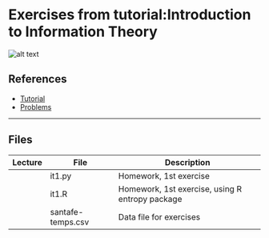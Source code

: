 # Exercises from tutorial:Introduction to Information Theory

![alt text](https://www.complexityexplorer.org/system//courses/tutorials/logos/000/000/055/normal/information_theory.jpg?1554505471 "")


## References

* [Tutorial](https://www.complexityexplorer.org/courses/55-introduction-to-information-theory)
* [Problems](https://s3.amazonaws.com/complexityexplorer/InformationTheoryTutorial/InfoTheory-homework.pdf)

---

## Files

|Lecture|File|Description|
|------------------------------|------------------------------|-----------------------------|
||it1.py|Homework, 1st exercise|
||it1.R|Homework, 1st exercise, using R entropy package|
||santafe-temps.csv|Data file for exercises|
